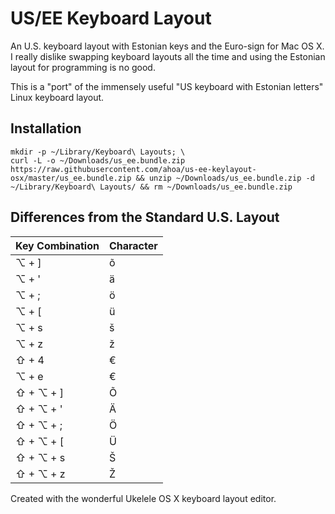 US/EE Keyboard Layout
=====================

An U.S. keyboard layout with Estonian keys and the Euro-sign for Mac OS X.
I really dislike swapping keyboard layouts all the time and using the Estonian layout for programming is no good.

This is a "port" of the immensely useful "US keyboard with Estonian letters" Linux keyboard layout.

## Installation

```
mkdir -p ~/Library/Keyboard\ Layouts; \
curl -L -o ~/Downloads/us_ee.bundle.zip https://raw.githubusercontent.com/ahoa/us-ee-keylayout-osx/master/us_ee.bundle.zip && unzip ~/Downloads/us_ee.bundle.zip -d ~/Library/Keyboard\ Layouts/ && rm ~/Downloads/us_ee.bundle.zip
```

## Differences from the Standard U.S. Layout

| Key Combination   | Character |
|-------------------|-----------|
| ⌥ + ]             | õ         |
| ⌥ + '             | ä         |
| ⌥ + ;             | ö         |
| ⌥ + [             | ü         |
| ⌥ + s             | š         |
| ⌥ + z             | ž         |
| ⇧ + 4             | €         |
| ⌥ + e             | €         |
| ⇧ + ⌥ + ]         | Õ         |
| ⇧ + ⌥ + '         | Ä         |
| ⇧ + ⌥ + ;         | Ö         |
| ⇧ + ⌥ + [         | Ü         |
| ⇧ + ⌥ + s         | Š         |
| ⇧ + ⌥ + z         | Ž         |

Created with the wonderful Ukelele OS X keyboard layout editor.
